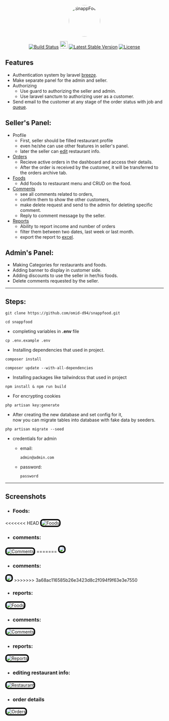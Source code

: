 <p align="center"><img style="border-radius: 50%; width: 100px; height: 100px;" src="public/img/logo-400x400.png" 
alt="SnappFood"></p>

<p align="center">
<a href="https://travis-ci.org/laravel/framework"><img src="https://travis-ci.org/laravel/framework.svg" alt="Build Status"></a>
<a href="https://github.com/omid-d94/snappfood/stargazers"><img src="https://cdn-icons-png.flaticon.com/512/1828/1828884.png" style="width: 24px;" alt="star"></a>
<a href="https://packagist.org/packages/laravel/framework"><img src="https://img.shields.io/packagist/v/laravel/framework" alt="Latest Stable Version"></a>
<a href="https://packagist.org/packages/laravel/framework"><img src="https://img.shields.io/packagist/l/laravel/framework" alt="License"></a>
</p>

## Features

- Authentication system by laravel [breeze](https://laravel.com/docs/9.x/starter-kits#laravel-breeze).
- Make separate panel for the admin and seller.
- Authorizing 
  - Use guard to authorizing the seller and admin.
  - Use laravel sanctum to authorizing user as a customer.    
- Send email to the customer at any stage of the order status with job and [queue](https://laravel.com/docs/9.x/queues).

## Seller's Panel:
- Profile
  - First, seller should be filled restaurant profile 
  - even he/she can use other features in seller's panel.
  - later the seller can [edit](#editing-restaurant-info) restaurant info.
- [Orders](#order-details)
  - Recieve active orders in the dashboard and access their details.
  - After the order is received by the customer, it will be transferred to the orders archive tab.
- [Foods](#foods)
  - Add foods to restaurant menu and CRUD on the food.
- [Comments](#comments)
  - see all comments related to orders,
  - confirm them to show the other customers,
  - make delete request and send to the admin for deleting specific comment. 
  - Reply to comment message by the seller.
- [Reports](#reporsts)
  - Ability to report income and number of orders <br>
  - filter them between two dates, last week or last month.<br>
  - export the report to [excel](https://packagist.org/packages/maatwebsite/excel). <br>


## Admin's Panel:

- Making Categories for restaurants and foods.
- Adding banner to display in customer side.
- Adding discounts to use the seller in her/his foods.
- Delete comments requested by the seller. 
---
## Steps:

<pre><code>git clone https://github.com/omid-d94/snappfood.git </code></pre>
<pre><code>cd snappfood</code></pre>
- completing variables in <b>.env</b> file
<pre><code>cp .env.example .env</code></pre>
- Installing dependencies that used in project.
<pre><code>composer install </code></pre>
<pre><code>composer update --with-all-dependencies </code></pre>
- Installing packages like tailwindcss that used in project
<pre><code>npm install & npm run build</code></pre>
- For encrypting cookies
<pre><code>php artisan key:generate</code></pre>
- After creating the new database and set config for it,<br>now you can migrate tables into database with fake data by seeders.
<pre><code>php artisan migrate --seed</code></pre>

- credentials for admin 
  - <p>email: <pre><code>admin@admin.com</code></pre></p>
  - <p>password: <pre><code>password</code></pre></p>

---
## Screenshots
- ### Foods: 

<<<<<<< HEAD
<img style="border:4px black solid; border-radius:10px;" src="screenshots/Foods.png" alt="Foods">

- ### comments: 

<img style="border:4px black solid; border-radius:10px;"  src="screenshots/Comments.png" alt="Comments">
=======
<img style="border:4px black solid; border-radius:10px; hover:border:4px green solid;" src="screenshots/foods.png">

- ### comments: 

<img style="border:4px black solid; border-radius:10px; hover:border:4px green solid;"  src="screenshots/comments.png">
>>>>>>> 3a68ac116585b26e3423d8c2f094f9f63e3e7550

- ### reports: 

<img style="border:4px black solid; border-radius:10px;" src="screenshots/Foods.png" alt="Foods">

- ### comments:

<img style="border:4px black solid; border-radius:10px;"  src="screenshots/Comments.png" alt="Comments">

- ### reports:

<img style="border:4px black solid; border-radius:10px;"  src="screenshots/Reports.png" alt="Reports">

- ### editing restaurant info:

<img style="border:4px black solid; border-radius:10px;"  src="screenshots/Restaurant.png" alt="Restaurant">

- ### order details

<img style="border:4px black solid; border-radius:10px;"  src="screenshots/Orders.png" alt="Orders">

